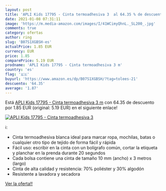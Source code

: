 ```yaml
---
layout: post
title: 'APLI Kids 17795 - Cinta termoadhesiva 3  al 64.35 % de descuento'
date: 2021-01-08 07:31:11
image: 'https://m.media-amazon.com/images/I/41WCimyQhnL._SL200_.jpg'
comments: true
category: ofertas
author: ring
slug: 'B07S1XGBSH-es'
actualPrice: 1.85 EUR
currency: EUR
price: 1.85
comparePrice: 5.19 EUR
prodname: 'APLI Kids 17795 - Cinta termoadhesiva 3 m'
country: 'es'
flag: '🇪🇸'
buyurl: 'https://www.amazon.es/dp/B07S1XGBSH/?tag=tolees-21'
descuento: '64.35'
average: '1.87'
---
```


Está [APLI Kids 17795 - Cinta termoadhesiva 3 m](https://www.amazon.es/dp/B07S1XGBSH/?tag=tolees-21) con 64.35 de descuento por 1.85 EUR (original: 5.19 EUR) en el siguiente enlace!

[![APLI Kids 17795 - Cinta termoadhesiva 3 ](https://m.media-amazon.com/images/I/41WCimyQhnL._SL200_.jpg)](https://www.amazon.es/dp/B07S1XGBSH/?tag=tolees-21)

ℹ️:

- Cinta termoadhesiva blanca ideal para marcar ropa, mochilas, batas o cualquier otro tipo de tejido de forma fácil y rápida
- Fácil uso: escribir en la cinta con un bolígrafo común, cortar la etiqueta y planchar en la prenda durante 20 segundos
- Cada bolsa contiene una cinta de tamaño 10 mm (ancho) x 3 metros (largo)
- Cinta de alta calidad y resistencia: 70% poliéster y 30% algodón
- Resistente a lavadora y secadora

[Ver la oferta!!](https://www.amazon.es/dp/B07S1XGBSH/?tag=tolees-21)
